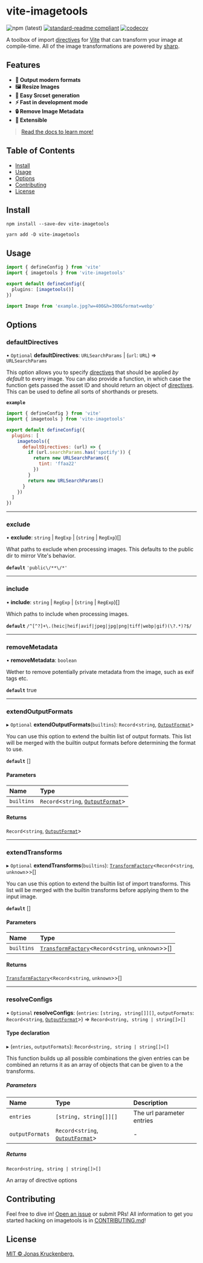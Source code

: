 # vite-imagetools

<!-- badges -->

![npm (latest)](https://img.shields.io/npm/v/vite-imagetools)
[![standard-readme compliant](https://img.shields.io/badge/readme%20style-standard-brightgreen.svg?style=flat-square)](https://github.com/RichardLitt/standard-readme)
[![codecov](https://codecov.io/gh/JonasKruckenberg/imagetools/branch/graph/badge.svg?token=bJrFBmuczA&flag=vite-imagetools)](https://codecov.io/gh/JonasKruckenberg/imagetools/)

A toolbox of import [directives](../../docs/directives.md) for [Vite](https://github.com/vitejs/vite) that can transform
your image at compile-time. All of the image transformations are powered by [sharp](https://sharp.pixelplumbing.com).

## Features

- **🚀 Output modern formats**
- **🖼 Resize Images**
- **🔗 Easy Srcset generation**
- **⚡️ Fast in development mode**
- **🔒 Remove Image Metadata**
- **🧩 Extensible**

> [Read the docs to learn more!](https://github.com/JonasKruckenberg/imagetools/blob/main/docs/README.md)

## Table of Contents

- [Install](#install)
- [Usage](#usage)
- [Options](#options)
- [Contributing](#contributing)
- [License](#license)

## Install

```
npm install --save-dev vite-imagetools
```

```
yarn add -D vite-imagetools
```

## Usage

```ts
import { defineConfig } from 'vite'
import { imagetools } from 'vite-imagetools'

export default defineConfig({
  plugins: [imagetools()]
})
```

```js
import Image from 'example.jpg?w=400&h=300&format=webp'
```

## Options

### defaultDirectives

• `Optional` **defaultDirectives**: `URLSearchParams` \| (`url`: `URL`) => `URLSearchParams`

This option allows you to specify [directives](../../docs/directives.md) that should be applied _by default_ to every
image. You can also provide a function, in which case the function gets passed the asset ID and should return an object
of [directives](../../docs/directives.md). This can be used to define all sorts of shorthands or presets.

**`example`**

```js
import { defineConfig } from 'vite'
import { imagetools } from 'vite-imagetools'

export default defineConfig({
  plugins: [
    imagetools({
      defaultDirectives: (url) => {
        if (url.searchParams.has('spotify')) {
          return new URLSearchParams({
            tint: 'ffaa22'
          })
        }
        return new URLSearchParams()
      }
    })
  ]
})
```

---

### exclude

• **exclude**: `string` \| `RegExp` \| (`string` \| `RegExp`)[]

What paths to exclude when processing images. This defaults to the public dir to mirror Vite's behavior.

**`default`** `'public\/**\/*'`

---

### include

• **include**: `string` \| `RegExp` \| (`string` \| `RegExp`)[]

Which paths to include when processing images.

**`default`** `/^[^?]+\.(heic|heif|avif|jpeg|jpg|png|tiff|webp|gif)(\?.*)?$/`

---

### removeMetadata

• **removeMetadata**: `boolean`

Wether to remove potentially private metadata from the image, such as exif tags etc.

**`default`** true

---

### extendOutputFormats

▸ `Optional` **extendOutputFormats**(`builtins`): `Record`<`string`,
[`OutputFormat`](../../docs/modules/core_src.md#outputformat)\>

You can use this option to extend the builtin list of output formats. This list will be merged with the builtin output
formats before determining the format to use.

**`default`** []

#### Parameters

| Name       | Type                                                                               |
| :--------- | :--------------------------------------------------------------------------------- |
| `builtins` | `Record`<`string`, [`OutputFormat`](../../docs/modules/core_src.md#outputformat)\> |

#### Returns

`Record`<`string`, [`OutputFormat`](../../docs/modules/core_src.md#outputformat)\>

---

### extendTransforms

▸ `Optional` **extendTransforms**(`builtins`):
[`TransformFactory`](../../docs/modules/core_src.md#transformfactory)<`Record`<`string`, `unknown`\>\>[]

You can use this option to extend the builtin list of import transforms. This list will be merged with the builtin
transforms before applying them to the input image.

**`default`** []

#### Parameters

| Name       | Type                                                                                                     |
| :--------- | :------------------------------------------------------------------------------------------------------- |
| `builtins` | [`TransformFactory`](../../docs/modules/core_src.md#transformfactory)<`Record`<`string`, `unknown`\>\>[] |

#### Returns

[`TransformFactory`](../../docs/modules/core_src.md#transformfactory)<`Record`<`string`, `unknown`\>\>[]

---

### resolveConfigs

• `Optional` **resolveConfigs**: (`entries`: `[string, string[]][]`, `outputFormats`: `Record`<`string`,
[`OutputFormat`](../modules/core_src.md#outputformat)\>) => `Record<string, string | string[]>[]`

#### Type declaration

▸ (`entries`, `outputFormats`): `Record<string, string | string[]>[]`

This function builds up all possible combinations the given entries can be combined an returns it as an array of objects
that can be given to a the transforms.

##### Parameters

| Name            | Type                                                                       | Description               |
| :-------------- | :------------------------------------------------------------------------- | :------------------------ |
| `entries`       | `[string, string[]][]`                                                     | The url parameter entries |
| `outputFormats` | `Record`<`string`, [`OutputFormat`](../modules/core_src.md#outputformat)\> | -                         |

##### Returns

`Record<string, string | string[]>[]`

An array of directive options

## Contributing

Feel free to dive in! [Open an issue](https://github.com/JonasKruckenberg/imagetools/issues/new) or submit PRs! All
information to get you started hacking on imagetools is in [CONTRIBUTING.md](../../CONTRIBUTING.md)!

## License

[MIT © Jonas Kruckenberg.](./LICENSE)
